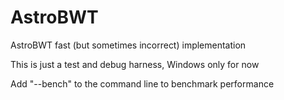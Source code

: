 # AstroBWT
 AstroBWT fast (but sometimes incorrect) implementation
 
 This is just a test and debug harness, Windows only for now
 
 Add "--bench" to the command line to benchmark performance
